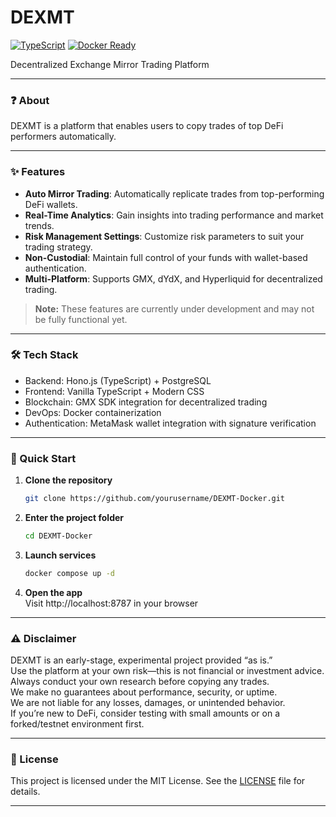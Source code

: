 # DEXMT

[![TypeScript](https://img.shields.io/badge/Built%20with-TypeScript-3178C6.svg?logo=typescript)](https://www.typescriptlang.org/) [![Docker Ready](https://img.shields.io/badge/Docker-Ready-2496ED.svg?logo=docker)](https://hub.docker.com/)

Decentralized Exchange Mirror Trading Platform

---

### ❓ About

DEXMT is a platform that enables users to copy trades of top DeFi performers automatically.

---

### ✨ Features

- **Auto Mirror Trading**: Automatically replicate trades from top-performing DeFi wallets.
- **Real-Time Analytics**: Gain insights into trading performance and market trends.
- **Risk Management Settings**: Customize risk parameters to suit your trading strategy.
- **Non-Custodial**: Maintain full control of your funds with wallet-based authentication.
- **Multi-Platform**: Supports GMX, dYdX, and Hyperliquid for decentralized trading.

> **Note:** These features are currently under development and may not be fully functional yet.

---

### 🛠️ Tech Stack

- Backend: Hono.js (TypeScript) + PostgreSQL
- Frontend: Vanilla TypeScript + Modern CSS
- Blockchain: GMX SDK integration for decentralized trading
- DevOps: Docker containerization
- Authentication: MetaMask wallet integration with signature verification

---

### 🚀 Quick Start

1. **Clone the repository**

   ```bash
   git clone https://github.com/yourusername/DEXMT-Docker.git
   ```

2. **Enter the project folder**

   ```bash
   cd DEXMT-Docker
   ```

3. **Launch services**

   ```bash
   docker compose up -d
   ```

4. **Open the app**  
   Visit http://localhost:8787 in your browser

---

### ⚠️ Disclaimer

DEXMT is an early-stage, experimental project provided “as is.”  
Use the platform at your own risk—this is not financial or investment advice.  
Always conduct your own research before copying any trades.  
We make no guarantees about performance, security, or uptime.  
We are not liable for any losses, damages, or unintended behavior.  
If you’re new to DeFi, consider testing with small amounts or on a forked/testnet environment first.

---

### 📜 License

This project is licensed under the MIT License. See the [LICENSE](LICENSE) file for details.

---
